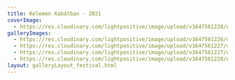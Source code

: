 ```yaml
---
title: Kelemen Kabátban - 2021
coverImage:
  - https://res.cloudinary.com/lightpositive/image/upload/v1647561228/uploads/Kelemen%20Kab%C3%A1tban%20-%202021/kel2.jpg
galleryImages: 
  - https://res.cloudinary.com/lightpositive/image/upload/v1647561226/uploads/Kelemen%20Kab%C3%A1tban%20-%202021/kel3.jpg
  - https://res.cloudinary.com/lightpositive/image/upload/v1647561227/uploads/Kelemen%20Kab%C3%A1tban%20-%202021/kel4.jpg
  - https://res.cloudinary.com/lightpositive/image/upload/v1647561227/uploads/Kelemen%20Kab%C3%A1tban%20-%202021/kel.jpg
  - https://res.cloudinary.com/lightpositive/image/upload/v1647561228/uploads/Kelemen%20Kab%C3%A1tban%20-%202021/kel2.jpg
layout: galleryLayout_festival.html
---
```

